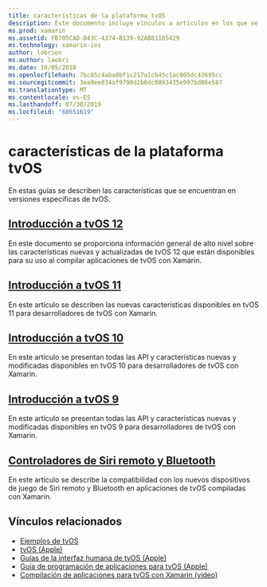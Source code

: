 ```yaml
---
title: características de la plataforma tvOS
description: Este documento incluye vínculos a artículos en los que se describen las características incluidas en diversas versiones de tvOS. También se vincula a un documento que describe los controladores de Siri remoto y Bluetooth.
ms.prod: xamarin
ms.assetid: FB705CAD-B43C-4374-B139-92AB81185429
ms.technology: xamarin-ios
author: lobrien
ms.author: laobri
ms.date: 10/05/2018
ms.openlocfilehash: 7bc85c4aba0bf1c217a1cb45c1ac605dc43695cc
ms.sourcegitcommit: 3ea9ee034af9790d2b0dc0893435e997bd06e587
ms.translationtype: MT
ms.contentlocale: es-ES
ms.lasthandoff: 07/30/2019
ms.locfileid: "68651619"
---
```

# <a name="tvos-platform-features"></a>características de la plataforma tvOS

En estas guías se describen las características que se encuentran en versiones específicas de tvOS.

## <a name="introduction-to-tvos-12iostvosplatformintroduction-to-tvos12indexmd"></a>[Introducción a tvOS 12](~/ios/tvos/platform/introduction-to-tvos12/index.md)

En este documento se proporciona información general de alto nivel sobre las características nuevas y actualizadas de tvOS 12 que están disponibles para su uso al compilar aplicaciones de tvOS con Xamarin.

## <a name="introduction-to-tvos-11iostvosplatformintroduction-to-tvos11md"></a>[Introducción a tvOS 11](~/ios/tvos/platform/introduction-to-tvos11.md)

En este artículo se describen las nuevas características disponibles en tvOS 11 para desarrolladores de tvOS con Xamarin.

## <a name="introduction-to-tvos-10iostvosplatformintroduction-to-tvos10indexmd"></a>[Introducción a tvOS 10](~/ios/tvos/platform/introduction-to-tvos10/index.md)

En este artículo se presentan todas las API y características nuevas y modificadas disponibles en tvOS 10 para desarrolladores de tvOS con Xamarin.

## <a name="introduction-to-tvos-9iostvosplatformtvos9md"></a>[Introducción a tvOS 9](~/ios/tvos/platform/tvos9.md)

En este artículo se presentan todas las API y características nuevas y modificadas disponibles en tvOS 9 para desarrolladores de tvOS con Xamarin.

## <a name="siri-remote-and-bluetooth-controllersiostvosplatformremote-bluetoothmd"></a>[Controladores de Siri remoto y Bluetooth](~/ios/tvos/platform/remote-bluetooth.md)

En este artículo se describe la compatibilidad con los nuevos dispositivos de juego de Siri remoto y Bluetooth en aplicaciones de tvOS compiladas con Xamarin.

## <a name="related-links"></a>Vínculos relacionados

- [Ejemplos de tvOS](https://docs.microsoft.com/samples/browse/?products=xamarin&term=Xamarin.iOS+tvOS)
- [tvOS (Apple)](https://developer.apple.com/tvos/)
- [Guías de la interfaz humana de tvOS (Apple)](https://developer.apple.com/tvos/human-interface-guidelines/)
- [Guía de programación de aplicaciones para tvOS (Apple)](https://developer.apple.com/library/prerelease/tvos/documentation/General/Conceptual/AppleTV_PG/)
- [Compilación de aplicaciones para tvOS con Xamarin (vídeo)](https://university.xamarin.com/lightninglectures/tvos-with-xamarin)
